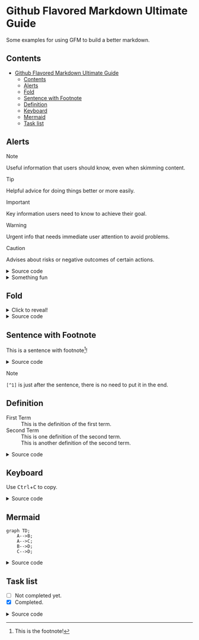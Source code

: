 # Github Flavored Markdown Ultimate Guide
Some examples for using GFM to build a better markdown.

## Contents
- [Github Flavored Markdown Ultimate Guide](#github-flavored-markdown-ultimate-guide)
    - [Contents](#contents)
    - [Alerts](#alerts)
    - [Fold](#fold)
    - [Sentence with Footnote](#sentence-with-footnote)
    - [Definition](#definition)
    - [Keyboard](#keyboard)
    - [Mermaid](#mermaid)
    - [Task list](#task-list)

## Alerts

> [!NOTE]
> Useful information that users should know, even when skimming content.

> [!TIP]
> Helpful advice for doing things better or more easily.

> [!IMPORTANT]
> Key information users need to know to achieve their goal.

> [!WARNING]
> Urgent info that needs immediate user attention to avoid problems.

> [!CAUTION]
> Advises about risks or negative outcomes of certain actions.

<details>
<summary>Source code</summary>

```markdown
> [!NOTE]
> Useful information that users should know, even when skimming content.

> [!TIP]
> Helpful advice for doing things better or more easily.

> [!IMPORTANT]
> Key information users need to know to achieve their goal.

> [!WARNING]
> Urgent info that needs immediate user attention to avoid problems.

> [!CAUTION]
> Advises about risks or negative outcomes of certain actions.
```
</details>

<details>
<summary>Something fun</summary>

> [!TIP]
> This is only a test!!!

</details>

## Fold

<details>
    <summary>Click to reveal!</summary>
    Looks like you click me!
</details>

<details>
<summary>Source code</summary>

```markdown
<details>
    <summary>Click to reveal!</summary>
    Looks like you click me!
</details>
```
</details>

## Sentence with Footnote
This is a sentence with footnote[^1]!

[^1]: This is the footnote!

<details>
<summary>Source code</summary>

```markdown
This is a sentence with footnote[^1]!

[^1]: This is the footnote!
```
</details>

> [!NOTE]
> `[^1]` is just after the sentence, there is no need to put it in the end.

## Definition

<dl>
  <dt>First Term</dt>
  <dd>This is the definition of the first term.</dd>
  <dt>Second Term</dt>
  <dd>This is one definition of the second term. </dd>
  <dd>This is another definition of the second term.</dd>
</dl>

<details>
<summary>Source code</summary>

```markdown
<dl>
  <dt>First Term</dt>
  <dd>This is the definition of the first term.</dd>
  <dt>Second Term</dt>
  <dd>This is one definition of the second term. </dd>
  <dd>This is another definition of the second term.</dd>
</dl>
```
</details>

## Keyboard
Use <kbd>Ctrl</kbd>+<kbd>C</kbd> to copy.


<details>
<summary>Source code</summary>

```markdown
Use <kbd>Ctrl</kbd>+<kbd>C</kbd> to copy.
```
</details>

## Mermaid
```mermaid
graph TD;
    A-->B;
    A-->C;
    B-->D;
    C-->D;
```

<details>
<summary>Source code</summary>

````markdown
```mermaid
graph TD;
    A-->B;
    A-->C;
    B-->D;
    C-->D;
```
````
</details>

## Task list
- [ ] Not completed yet.
- [x] Completed.

<details>
<summary>Source code</summary>

```markdown
- [ ] Not completed yet.
- [x] Completed.
```
</details>
